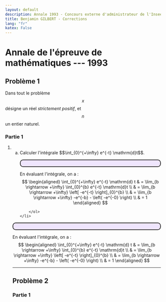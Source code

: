 ```yaml
---
layout: default
description: Annale 1993 - Concours externe d'administrateur de l'Insee
title: Benjamin GILBERT - Corrections
lang: "fr"
katex: False
---
```


# Annale de l'épreuve de mathématiques --- 1993

## Problème 1

Dans tout le problème $$x$$ désigne un réel _strictement positif_, et $$n$$ un entier naturel.

### Partie 1

<ol type="1">
    <li>
        <ol type="a">
            <li> Calculer l'intégrale $$\int_{0}^{+\infty} e^{-t} \mathrm{d}t$$. </li>

<p style="border: solid 2px; border-radius: 10px; background-color:rgba(121, 28, 248, .1); padding-right: 10px; padding-left: 10px; padding-top: 10px; padding-bottom: 10px">

En évaluant l'intégrale, on a :
$$
\begin{aligned}
    \int_{0}^{+\infty} e^{-t} \mathrm{d} t & = \lim_{b \rightarrow +\infty} \int_{0}^{b} e^{-t} \mathrm{d}t \\
    & = \lim_{b \rightarrow +\infty} \left[ -e^{-t} \right]_{0}^{b} \\
    & = \lim_{b \rightarrow +\infty} -e^{-b} - \left( -e^{-0} \right) \\
    & = 1
\end{aligned}
$$
</p>

        </ol>
    </li>
</ol> 

<p style="border: solid 2px; border-radius: 10px; background-color:rgba(121, 28, 248, .1); padding-right: 10px; padding-left: 10px; padding-top: 10px; padding-bottom: 10px">

En évaluant l'intégrale, on a :
$$
\begin{aligned}
    \int_{0}^{+\infty} e^{-t} \mathrm{d} t & = \lim_{b \rightarrow +\infty} \int_{0}^{b} e^{-t} \mathrm{d}t \\
    & = \lim_{b \rightarrow +\infty} \left[ -e^{-t} \right]_{0}^{b} \\
    & = \lim_{b \rightarrow +\infty} -e^{-b} - \left( -e^{-0} \right) \\
    & = 1
\end{aligned}
$$
</p>

---

## Problème 2

### Partie 1
